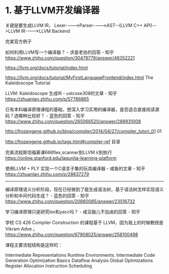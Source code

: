 # 1. 基于LLVM开发编译器

关键是要生成LLVM IR， 
Lexer---->Parser---->AST--(LLVM C++ API)-->LLVM IR---->LLVM Backend


完美官方例子

如何利用LLVM写一个编译器？ - 求是老伯的回答 - 知乎
https://www.zhihu.com/question/30479779/answer/48352221

https://llvm.org/docs/tutorial/index.html



https://llvm.org/docs/tutorial/MyFirstLanguageFrontend/index.html The Kaleidoscope Tutorial

LLVM: Kaleidoscope 生成IR - ustcsse308的文章 - 知乎
https://zhuanlan.zhihu.com/p/57786865

已有本科编译原理课程的基础，想深入学习实用的编译器，是否适合直接阅读源码？选哪种比较好？ - 蓝色的回答 - 知乎
https://www.zhihu.com/question/265066520/answer/289931008



http://frozengene.github.io/blog/compiler/2014/04/27/compiler_tutori_01 01


http://frozengene.github.io/tags.html#compiler-ref 目录


完美流程斯坦福慕课666flex,scanner到LLVM ir到执行
https://online.stanford.edu/lagunita-learning-platform


使用LLVM + PLY 实现一个C语言子集的玩具编译器 - 咸鱼的文章 - 知乎
https://zhuanlan.zhihu.com/p/28637279





-------------------------------------------------------

编译原理语义分析阶段，现在已经做到了能生成语法树，基于语法树怎样实现语义分析和中间代码生成？ - 蓝色的回答 - 知乎
https://www.zhihu.com/question/20860085/answer/23516732



学习编译原理只是研究lex和yacc吗？ - 咸豆脑儿不加卤的回答 - 知乎 

学校 CS 426 Compiler Construction 的课程基于 LLVM，因为我上的时候教授是 Vikram Adve 。
https://www.zhihu.com/question/67908025/answer/258100498

课程主要流程结构是这样的：

Intermediate Representations
Runtime Environments.
Intermediate Code Generation
Optimization Basics
Dataflow Analysis
Global Optimizations
Register Allocation
Instruction Scheduling





 





























